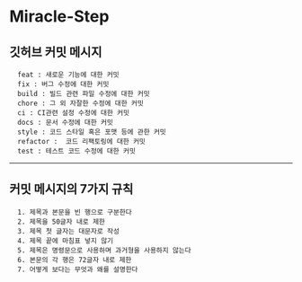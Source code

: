 # Miracle-Step

## 깃허브 커밋 메시지
      feat : 새로운 기능에 대한 커밋  
      fix : 버그 수정에 대한 커밋  
      build : 빌드 관련 파일 수정에 대한 커밋  
      chore : 그 외 자잘한 수정에 대한 커밋  
      ci : CI관련 설정 수정에 대한 커밋  
      docs : 문서 수정에 대한 커밋  
      style : 코드 스타일 혹은 포맷 등에 관한 커밋  
      refactor :  코드 리팩토링에 대한 커밋  
      test : 테스트 코드 수정에 대한 커밋  

___
## 커밋 메시지의 7가지 규칙  
      1. 제목과 본문을 빈 행으로 구분한다  
      2. 제목을 50글자 내로 제한  
      3. 제목 첫 글자는 대문자로 작성  
      4. 제목 끝에 마침표 넣지 않기  
      5. 제목은 명령문으로 사용하며 과거형을 사용하지 않는다  
      6. 본문의 각 행은 72글자 내로 제한  
      7. 어떻게 보다는 무엇과 왜를 설명한다  
